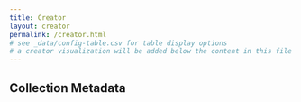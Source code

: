 ```yaml
---
title: Creator
layout: creator
permalink: /creator.html
# see _data/config-table.csv for table display options
# a creator visualization will be added below the content in this file
---
```

## Collection Metadata

